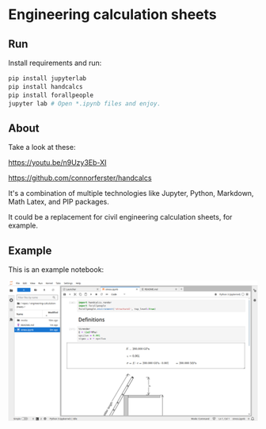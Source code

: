 # Engineering calculation sheets

## Run

Install requirements and run:

```bash
pip install jupyterlab
pip install handcalcs
pip install forallpeople
jupyter lab # Open *.ipynb files and enjoy.
```

## About

Take a look at these:

https://youtu.be/n9Uzy3Eb-XI

https://github.com/connorferster/handcalcs

It's a combination of multiple technologies like Jupyter, Python, Markdown, Math Latex, and PIP packages.

It could be a replacement for civil engineering calculation sheets, for example.

## Example

This is an example notebook:

![Example](media/Screenshot_20240511_143233.png)
